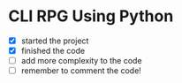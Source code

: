 # CLI RPG Using Python

- [x] started the project
- [x] finished the code
- [ ] add more complexity to the code
- [ ] remember to comment the code!
